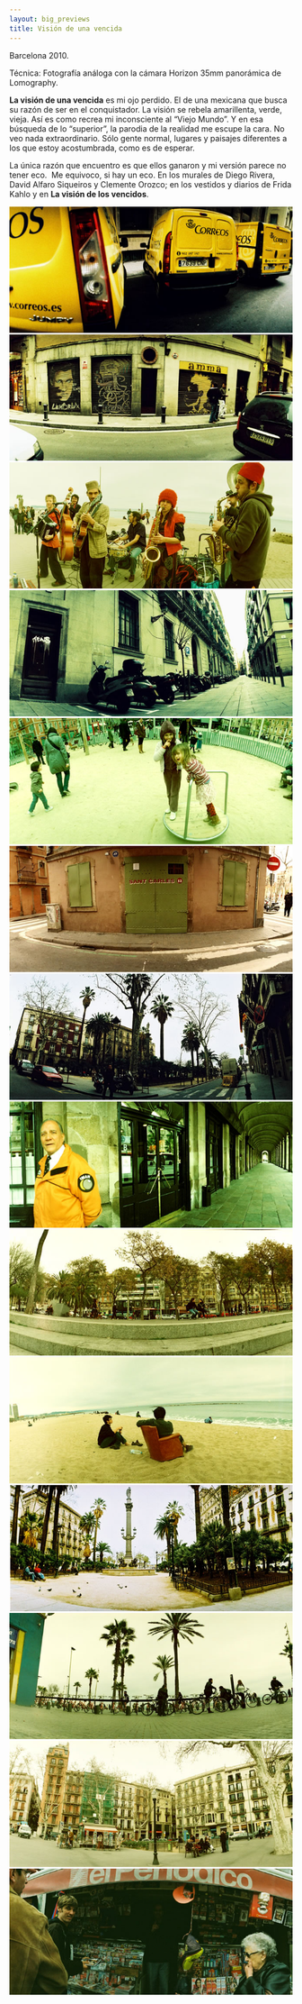 ```yaml
---
layout: big_previews
title: Visión de una vencida
---
```


Barcelona 2010.

Técnica: Fotografía análoga con la cámara Horizon 35mm panorámica de Lomography.

**La visión de una vencida** es mi ojo perdido. El de una mexicana que busca su razón de ser en el conquistador. La visión se rebela amarillenta, verde, vieja. Así es como recrea mi inconsciente al &ldquo;Viejo Mundo&rdquo;. Y en esa búsqueda de lo &ldquo;superior&rdquo;, la parodia de la realidad me escupe la cara. No veo nada extraordinario. Sólo gente normal, lugares y paisajes diferentes a los que estoy acostumbrada, como es de esperar.

La única razón que encuentro es que ellos ganaron y mi versión parece no tener eco.  Me equivoco, si hay un eco. En los murales de Diego Rivera, David Alfaro Siqueiros y Clemente Orozco; en los vestidos y diarios de Frida Kahlo y en **La visión de los vencidos**.

![](1.jpg)
![](2.jpg)
![](3.jpg)
![](4.jpg)
![](5.jpg)
![](6.jpg)
![](7.jpg)
![](8.jpg)
![](9.jpg)
![](10.jpg)
![](11.jpg)
![](12.jpg)
![](13.jpg)
![](14.jpg)

